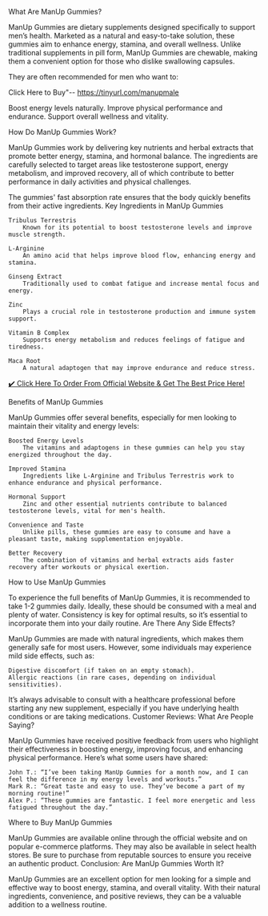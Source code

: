What Are ManUp Gummies?

ManUp Gummies are dietary supplements designed specifically to support men’s health. Marketed as a natural and easy-to-take solution, these gummies aim to enhance energy, stamina, and overall wellness. Unlike traditional supplements in pill form, ManUp Gummies are chewable, making them a convenient option for those who dislike swallowing capsules.

They are often recommended for men who want to:

Click Here to Buy"-- https://tinyurl.com/manupmale

   Boost energy levels naturally.
    Improve physical performance and endurance.
    Support overall wellness and vitality.

How Do ManUp Gummies Work?

ManUp Gummies work by delivering key nutrients and herbal extracts that promote better energy, stamina, and hormonal balance. The ingredients are carefully selected to target areas like testosterone support, energy metabolism, and improved recovery, all of which contribute to better performance in daily activities and physical challenges.

The gummies' fast absorption rate ensures that the body quickly benefits from their active ingredients.
Key Ingredients in ManUp Gummies

    Tribulus Terrestris
        Known for its potential to boost testosterone levels and improve muscle strength.

    L-Arginine
        An amino acid that helps improve blood flow, enhancing energy and stamina.

    Ginseng Extract
        Traditionally used to combat fatigue and increase mental focus and energy.

    Zinc
        Plays a crucial role in testosterone production and immune system support.

    Vitamin B Complex
        Supports energy metabolism and reduces feelings of fatigue and tiredness.

    Maca Root
        A natural adaptogen that may improve endurance and reduce stress.


[✔️ Click Here To Order From Official Website & Get The Best Price Here!]([url](https://tinyurl.com/manupmale))


Benefits of ManUp Gummies

ManUp Gummies offer several benefits, especially for men looking to maintain their vitality and energy levels:

    Boosted Energy Levels
        The vitamins and adaptogens in these gummies can help you stay energized throughout the day.

    Improved Stamina
        Ingredients like L-Arginine and Tribulus Terrestris work to enhance endurance and physical performance.

    Hormonal Support
        Zinc and other essential nutrients contribute to balanced testosterone levels, vital for men's health.

    Convenience and Taste
        Unlike pills, these gummies are easy to consume and have a pleasant taste, making supplementation enjoyable.

    Better Recovery
        The combination of vitamins and herbal extracts aids faster recovery after workouts or physical exertion.

How to Use ManUp Gummies

To experience the full benefits of ManUp Gummies, it is recommended to take 1-2 gummies daily. Ideally, these should be consumed with a meal and plenty of water. Consistency is key for optimal results, so it’s essential to incorporate them into your daily routine.
Are There Any Side Effects?

ManUp Gummies are made with natural ingredients, which makes them generally safe for most users. However, some individuals may experience mild side effects, such as:

    Digestive discomfort (if taken on an empty stomach).
    Allergic reactions (in rare cases, depending on individual sensitivities).

It’s always advisable to consult with a healthcare professional before starting any new supplement, especially if you have underlying health conditions or are taking medications.
Customer Reviews: What Are People Saying?

ManUp Gummies have received positive feedback from users who highlight their effectiveness in boosting energy, improving focus, and enhancing physical performance. Here’s what some users have shared:

    John T.: “I’ve been taking ManUp Gummies for a month now, and I can feel the difference in my energy levels and workouts.”
    Mark R.: “Great taste and easy to use. They’ve become a part of my morning routine!”
    Alex P.: “These gummies are fantastic. I feel more energetic and less fatigued throughout the day.”

Where to Buy ManUp Gummies

ManUp Gummies are available online through the official website and on popular e-commerce platforms. They may also be available in select health stores. Be sure to purchase from reputable sources to ensure you receive an authentic product.
Conclusion: Are ManUp Gummies Worth It?

ManUp Gummies are an excellent option for men looking for a simple and effective way to boost energy, stamina, and overall vitality. With their natural ingredients, convenience, and positive reviews, they can be a valuable addition to a wellness routine.
